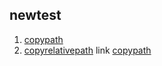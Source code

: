 ## newtest

1. [copypath](https://srini-test.document360.io/docs/readme-3)
2. [copyrelativepath](/docs/readme-3)
link
[copypath](https://srini-test.document360.io/docs/readme-3)